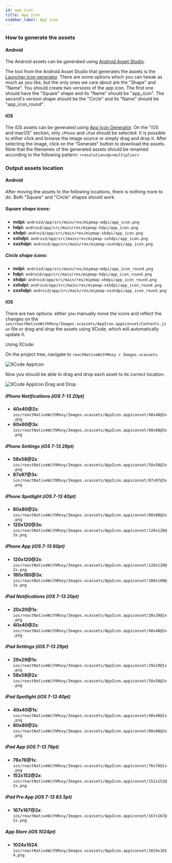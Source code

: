 ```yaml
---
id: app-icon
title: App icon
sidebar_label: App icon
---
```


### How to generate the assets

#### Android

The Android assets can be generated using [Android Asset Studio](https://github.com/romannurik/AndroidAssetStudio).

The tool from the Android Asset Studio that generates the assets is the [Launcher icon generator](<https://romannurik.github.io/AndroidAssetStudio/icons-launcher.html#foreground.type=clipart&foreground.clipart=android&foreground.space.trim=1&foreground.space.pad=0.25&foreColor=rgba(96%2C%20125%2C%20139%2C%200)&backColor=rgb(68%2C%20138%2C%20255)&crop=0&backgroundShape=square&effects=none&name=ic_launcher>).
There are some options which you can tweak as much as you like, but the only ones we care about are the "Shape" and "Name".
You should create two versions of the app icon. The first one should have the "Square" shape and its "Name" should be "app_icon".
The second's version shape should be the "Circle" and its "Name" should be "app_icon_round".

#### iOS

The iOS assets can be generated using [App Icon Generator](https://appicon.co/).
On the "iOS and macOS" section, only `iPhone` and `iPad` should be selected.
It is possible to either click and browse the image source or simply drag and drop it.
After selecting the image, click on the "Generate" button to download the assets.
Note that the filenames of the generated assets should be renamed according to the following pattern: `<resolution>@x<multiplier>`

### Output assets location

#### Android

After moving the assets to the following locations, there is nothing more to do.
Both "Square" and "Circle" shapes should work.

##### Square shape icons:

-   **mdpi:** `android/app/src/main/res/mipmap-mdpi/app_icon.png`
-   **hdpi:** `android/app/src/main/res/mipmap-hdpi/app_icon.png`
-   **xhdpi:** `android/app/src/main/res/mipmap-xhdpi/app_icon.png`
-   **xxhdpi:** `android/app/src/main/res/mipmap-xxhdpi/app_icon.png`
-   **xxxhdpi:** `android/app/src/main/res/mipmap-xxxhdpi/app_icon.png`

##### Circle shape icons:

-   **mdpi:** `android/app/src/main/res/mipmap-mdpi/app_icon_round.png`
-   **hdpi:** `android/app/src/main/res/mipmap-hdpi/app_icon_round.png`
-   **xhdpi:** `android/app/src/main/res/mipmap-xhdpi/app_icon_round.png`
-   **xxhdpi:** `android/app/src/main/res/mipmap-xxhdpi/app_icon_round.png`
-   **xxxhdpi:** `android/app/src/main/res/mipmap-xxxhdpi/app_icon_round.png`

#### iOS

There are two options: either you manually move the icons and reflect the changes on the `ios/reactNativeWithMoxy/Images.xcassets/AppIcon.appiconset/Contents.json` file or
drag and drop the assets using XCode, which will automatically update it.

Using XCode:

On the project tree, navigate to `reactNativeWithMoxy > Images.xcassets`.

![XCode AppIcon](/img/xcode-app-icon.png)

Now you should be able to drag and drop each asset to its correct location.

![XCode AppIcon Drag and Drop](/img/xcode-app-icon-drag-n-drop.png)

##### iPhone Notifications (iOS 7-13 20pt)

-   **40x40@2x**: `ios/reactNativeWithMoxy/Images.xcassets/AppIcon.appiconset/40x40@2x.png`
-   **60x60@3x**: `ios/reactNativeWithMoxy/Images.xcassets/AppIcon.appiconset/60x60@3x.png`

##### iPhone Settings (iOS 7-13 29pt)

-   **58x58@2x**: `ios/reactNativeWithMoxy/Images.xcassets/AppIcon.appiconset/58x58@2x.png`
-   **87x87@3x**: `ios/reactNativeWithMoxy/Images.xcassets/AppIcon.appiconset/87x87@3x.png`

##### iPhone Spotlight (iOS 7-13 40pt)

-   **80x80@2x**: `ios/reactNativeWithMoxy/Images.xcassets/AppIcon.appiconset/80x80@2x.png`
-   **120x120@3x**: `ios/reactNativeWithMoxy/Images.xcassets/AppIcon.appiconset/120x120@3x.png`

##### iPhone App (iOS 7-13 60pt)

-   **120x120@2x**: `ios/reactNativeWithMoxy/Images.xcassets/AppIcon.appiconset/120x120@2x.png`
-   **180x180@3x**: `ios/reactNativeWithMoxy/Images.xcassets/AppIcon.appiconset/180x180@3x.png`

##### iPad Notifications (iOS 7-13 20pt)

-   **20x20@1x**: `ios/reactNativeWithMoxy/Images.xcassets/AppIcon.appiconset/20x20@1x.png`
-   **40x40@2x**: `ios/reactNativeWithMoxy/Images.xcassets/AppIcon.appiconset/40x40@2x.png`

##### iPad Settings (iOS 7-13 29pt)

-   **29x29@1x**: `ios/reactNativeWithMoxy/Images.xcassets/AppIcon.appiconset/29x29@1x.png`
-   **58x58@2x**: `ios/reactNativeWithMoxy/Images.xcassets/AppIcon.appiconset/58x58@2x.png`

##### iPad Spotlight (iOS 7-13 40pt)

-   **40x40@1x**: `ios/reactNativeWithMoxy/Images.xcassets/AppIcon.appiconset/40x40@1x.png`
-   **80x80@2x**: `ios/reactNativeWithMoxy/Images.xcassets/AppIcon.appiconset/80x80@2x.png`

##### iPad App (iOS 7-13 76pt)

-   **76x76@1x**: `ios/reactNativeWithMoxy/Images.xcassets/AppIcon.appiconset/76x76@1x.png`
-   **152x152@2x**: `ios/reactNativeWithMoxy/Images.xcassets/AppIcon.appiconset/152x152@2x.png`

##### iPad Pro App (iOS 7-13 83.5pt)

-   **167x167@2x**: `ios/reactNativeWithMoxy/Images.xcassets/AppIcon.appiconset/167x167@2x.png`

##### App Store (iOS 1024pt)

-   **1024x1024**: `ios/reactNativeWithMoxy/Images.xcassets/AppIcon.appiconset/1024x1024.png`
